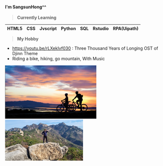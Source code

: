 #### I'm SangsunHong^^

> **Currently Learning**

| HTML5 | CSS  | Jvscript | Python | SQL  | Rstudio | RPA(Uipath) |
| ----- | ---- | -------- | ------ | ---- | ------- | ----------- |

> **My Hobby**


- https://youtu.be/rLXekIvf030 : Three Thousand Years of Longing OST of Djinn Theme
- Riding a bike, hiking, go mountain, With Music
<img src="./images/cycle.png" alt="cycle.png" style="zoom: 50%;" />
<img src="./images/image-20220928224452514.png" alt="image-20220928224452514.png" style="zoom: 25%;" />
